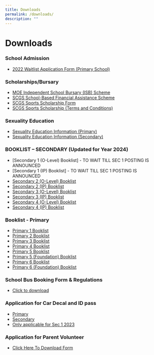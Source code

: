 ```yaml
---
title: Downloads
permalink: /downloads/
description: ""
---
```

# **Downloads**

### School Admission

*   [2022 Waitlist Application Form (Primary School)](https://form.gov.sg/#!/632bae0bfa18990012033943)


### Scholarships/Bursary

* [MOE Independent School Bursary (ISB) Scheme](/files/MOE_ISB_Application_Form.pdf)
* [SCGS School-Based Financial Assistance Scheme](/files/SCGS-School-Based-FAS-2023.pdf)
* [SCGS Sports Scholarship Form](/files/2023_Sports-Scholarship-Application-Form.pdf)
* [SCGS Sports Scholarship (Terms and Conditions)](/files/2023-Sports-Scholarship-Terms-Conditions.pdf)

### Sexuality Education

* [Sexuality Education Information (Primary)](/files/SED2023.pdf)
* [Sexuality Education Information (Secondary)](/files/2023_MOE_Sexuality_Education_in_SCGS_Information_to_Parents.pdf)

### BOOKLIST – SECONDARY (Updated for Year 2024)

* [Secondary 1 (O-Level) Booklist] - TO WAIT TILL SEC 1 POSTING IS ANNOUNCED 
* [Secondary 1 (IP) Booklist] - TO WAIT TILL SEC 1 POSTING IS ANNOUNCED
* [Secondary 2 (O-Level) Booklist](/files/2023_Sec_2_OLP.pdf)
* [Secondary 2 (IP) Booklist](/files/2023_Sec_2_IP.pdf)
* [Secondary 3 (O-Level) Booklist](/files/2023_Sec_3_OLP.pdf)
* [Secondary 3 (IP) Booklist](/files/2023_Sec_3_IP.pdf)
* [Secondary 4 (O-Level) Booklist](/files/2023_Sec_4_OLP.pdf)
* [Secondary 4 (IP) Booklist](/files/2023_Sec_4_IP.pdf)
### Booklist - Primary

* [Primary 1 Booklist](/files/2023-P1-Textbook-and-Uniform.pdf)
* [Primary 2 Booklist](/files/2023-P2-Textbook-and-Uniform.pdf)
* [Primary 3 Booklist](/files/2023-P3-Textbook-and-Uniform.pdf)
* [Primary 4 Booklist](/files/2023-P4-Textbook-and-Uniform.pdf)
* [Primary 5 Booklist](/files/2023-P5-Textbook-and-Uniform.pdf)
* [Primary 5 (Foundation) Booklist](/files/2023-P5(FDN)-Textbook-and-Uniform.pdf)
* [Primary 6 Booklist](/files/2023-P6-Textbook-and-Uniform.pdf)
* [Primary 6 (Foundation) Booklist](/files/2023-P6(FDN)-Textbook-and-Uniform.pdf)

### School Bus Booking Form & Regulations

* [Click to download](/files/2023-SCGS-Daily-School-Bus-Registration-Form.pdf)

### Application for Car Decal and ID pass 

* [Primary](https://form.gov.sg/#!/61a0393fafd2800012425278)
* [Secondary](https://form.gov.sg/#!/61a085e1a342eb00124cd2ee)
* [Only applicable for Sec 1 2023](https://go.gov.sg/sec1idpassandcardecal2023)

### Application for Parent Volunteer 

* [Click Here To Download Form](https://form.gov.sg/616cf53fb89cba0012364533)